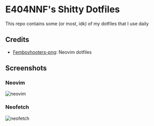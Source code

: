 # E404NNF's Shitty Dotfiles
This repo contains some (or most, idk) of my dotfiles that I use daily


## Credits
   - [Femboyhooters-png](https://github.com/Femboyhooters-png): Neovim dotfiles


## Screenshots
### Neovim
![neovim](https://cdn.discordapp.com/attachments/661717317889163285/839861880231034961/unknown.png)
### Neofetch
![neofetch](https://cdn.discordapp.com/attachments/661717317889163285/839861938346655764/unknown.png)
